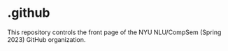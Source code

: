 # .github

This repository controls the front page of the NYU NLU/CompSem (Spring 2023) GitHub organization.
